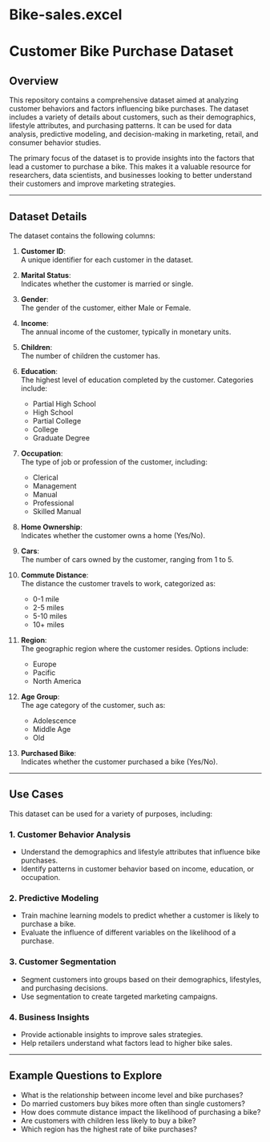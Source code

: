 # Bike-sales.excel

# Customer Bike Purchase Dataset  

## Overview  
This repository contains a comprehensive dataset aimed at analyzing customer behaviors and factors influencing bike purchases. The dataset includes a variety of details about customers, such as their demographics, lifestyle attributes, and purchasing patterns. It can be used for data analysis, predictive modeling, and decision-making in marketing, retail, and consumer behavior studies.  

The primary focus of the dataset is to provide insights into the factors that lead a customer to purchase a bike. This makes it a valuable resource for researchers, data scientists, and businesses looking to better understand their customers and improve marketing strategies.  

---

## Dataset Details  
The dataset contains the following columns:  

1. **Customer ID**:  
   A unique identifier for each customer in the dataset.  

2. **Marital Status**:  
   Indicates whether the customer is married or single.  

3. **Gender**:  
   The gender of the customer, either Male or Female.  

4. **Income**:  
   The annual income of the customer, typically in monetary units.  

5. **Children**:  
   The number of children the customer has.  

6. **Education**:  
   The highest level of education completed by the customer. Categories include:  
   - Partial High School  
   - High School  
   - Partial College  
   - College  
   - Graduate Degree  

7. **Occupation**:  
   The type of job or profession of the customer, including:  
   - Clerical  
   - Management  
   - Manual  
   - Professional  
   - Skilled Manual  

8. **Home Ownership**:  
   Indicates whether the customer owns a home (Yes/No).  

9. **Cars**:  
   The number of cars owned by the customer, ranging from 1 to 5.  

10. **Commute Distance**:  
    The distance the customer travels to work, categorized as:  
    - 0-1 mile  
    - 2-5 miles  
    - 5-10 miles  
    - 10+ miles  

11. **Region**:  
    The geographic region where the customer resides. Options include:  
    - Europe  
    - Pacific  
    - North America  

12. **Age Group**:  
    The age category of the customer, such as:  
    - Adolescence  
    - Middle Age  
    - Old  

13. **Purchased Bike**:  
    Indicates whether the customer purchased a bike (Yes/No).  

---

## Use Cases  
This dataset can be used for a variety of purposes, including:  

### 1. **Customer Behavior Analysis**  
   - Understand the demographics and lifestyle attributes that influence bike purchases.  
   - Identify patterns in customer behavior based on income, education, or occupation.  

### 2. **Predictive Modeling**  
   - Train machine learning models to predict whether a customer is likely to purchase a bike.  
   - Evaluate the influence of different variables on the likelihood of a purchase.  

### 3. **Customer Segmentation**  
   - Segment customers into groups based on their demographics, lifestyles, and purchasing decisions.  
   - Use segmentation to create targeted marketing campaigns.  

### 4. **Business Insights**  
   - Provide actionable insights to improve sales strategies.  
   - Help retailers understand what factors lead to higher bike sales.  

---

## Example Questions to Explore  
- What is the relationship between income level and bike purchases?  
- Do married customers buy bikes more often than single customers?  
- How does commute distance impact the likelihood of purchasing a bike?  
- Are customers with children less likely to buy a bike?  
- Which region has the highest rate of bike purchases?  
